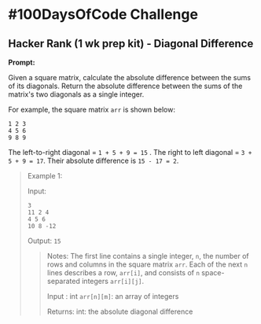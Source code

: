 # #100DaysOfCode Challenge

## Hacker Rank (1 wk prep kit) - Diagonal Difference

**Prompt:**

Given a square matrix, calculate the absolute difference between the sums of its diagonals.
Return the absolute difference between the sums of the matrix's two diagonals as a single integer.

For example, the square matrix `arr` is shown below:
```
1 2 3
4 5 6
9 8 9
```

The left-to-right diagonal = `1 + 5 + 9 = 15` . The right to left diagonal = `3 + 5 + 9 = 17`. Their absolute difference is `15 - 17 = 2`.

> Example 1:
> 
> Input:
>``` 
> 3
> 11 2 4
> 4 5 6
> 10 8 -12
>```
>  
> Output: `15`
>
>> Notes: 
>>The first line contains a single integer, `n`, the number of rows and columns in the square matrix `arr`.
>>Each of the next `n` lines describes a row, `arr[i]`, and consists of `n` space-separated integers `arr[i][j]`.
>>
>> Input : int `arr[n][m]`: an array of integers
>>
>> Returns: int: the absolute diagonal difference

